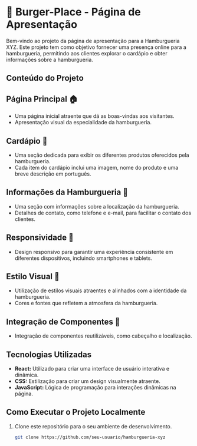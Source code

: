 <!-- README.md -->

# 🍔 Burger-Place - Página de Apresentação

Bem-vindo ao projeto da página de apresentação para a Hamburgueria XYZ. Este projeto tem como objetivo fornecer uma presença online para a hamburgueria, permitindo aos clientes explorar o cardápio e obter informações sobre a hamburgueria.

## Conteúdo do Projeto

### <h2>Página Principal 🏠</h2>

- Uma página inicial atraente que dá as boas-vindas aos visitantes.
- Apresentação visual da especialidade da hamburgueria.

### <h2>Cardápio 📜</h2>

- Uma seção dedicada para exibir os diferentes produtos oferecidos pela hamburgueria.
- Cada item do cardápio inclui uma imagem, nome do produto e uma breve descrição em português.

### <h2>Informações da Hamburgueria 📍</h2>

- Uma seção com informações sobre a localização da hamburgueria.
- Detalhes de contato, como telefone e e-mail, para facilitar o contato dos clientes.

### <h2>Responsividade 📱</h2>

- Design responsivo para garantir uma experiência consistente em diferentes dispositivos, incluindo smartphones e tablets.

### <h2>Estilo Visual 🎨</h2>

- Utilização de estilos visuais atraentes e alinhados com a identidade da hamburgueria.
- Cores e fontes que refletem a atmosfera da hamburgueria.

### <h2>Integração de Componentes 🧩</h2>

- Integração de componentes reutilizáveis, como cabeçalho e localização.

## Tecnologias Utilizadas

- <strong>React:</strong> Utilizado para criar uma interface de usuário interativa e dinâmica.
- <strong>CSS:</strong> Estilização para criar um design visualmente atraente.
- <strong>JavaScript:</strong> Lógica de programação para interações dinâmicas na página.

## Como Executar o Projeto Localmente

1. Clone este repositório para o seu ambiente de desenvolvimento.
   ```bash
   git clone https://github.com/seu-usuario/hamburgueria-xyz
